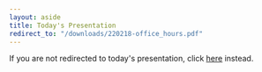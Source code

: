 ```yaml
---
layout: aside
title: Today's Presentation
redirect_to: "/downloads/220218-office_hours.pdf"
---
```


If you are not redirected to today's presentation, click [here](/downloads/220218-office_hours.pdf) instead.